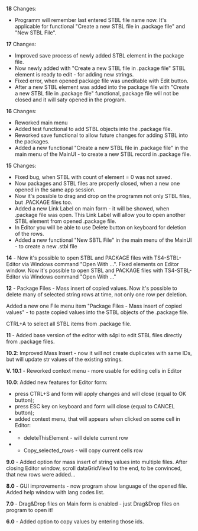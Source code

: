 **18** Changes:
 - Programm will remember last entered STBL file name now. It's applicable for functional "Create a new STBL file in .package file" and "New STBL File".

**17** Changes:
 - Improved save process of newly added STBL element in the package file.
 - Now newly added with "Create a new STBL file in .package file" STBL element is ready to edit - for adding new strings.
 - Fixed error, when opened package file was uneditable with Edit button.
 - After a new STBL element was added into the package file with "Create a new STBL file in .package file" functional, package file will not be closed and it will saty opened in the program.


**16** Changes:
 - Reworked main menu 
 - Added test functional to add STBL objects into the .package file.
 - Reworked save functional to allow future changes for adding STBL into the packages.
 - Added a new functional "Create a new STBL file in .package file" in the main menu of the MainUI - to create a new STBL record in .package file.

**15** Changes:
 - Fixed bug, when STBL with count of element = 0 was not saved.
 - Now packages and STBL files are properly closed, when a new one opened in the same app session.
 - Now it's possible to drag and drop on the programm not only STBL files, but .PACKAGE files too.
 - Added a new Link Label on main form - it will be showed, when .package file was open. This Link Label will allow you to open another STBL element from opened .package file. 
 - In Editor you will be able to use Delete button on keyboard for deletion of the rows.
 - Added a new functional "New SBTL File" in the main menu of the MainUI - to create a new .stbl file

**14** - Now it's possible to open STBL and PACKAGE files with TS4-STBL-Editor via Windows command "Open With ...".
Fixed elements on Editor window.
Now it's possible to open STBL and PACKAGE files with TS4-STBL-Editor via Windows command "Open With ..."

**12** - Package Files - Mass insert of copied values.
Now it's possible to delete many of selected string rows at time, not only one row per deletion.

Added a new one File menu item "Package Files - Mass insert of copied values" - to paste copied values into the STBL objects of the .package file.

CTRL+A to select all STBL items from .package file.

**11** - Added base version of the editor with s4pi to edit STBL files directly from .package files.

**10.2**: Improved Mass Insert - now it will not create duplicates with same IDs, but will update str values of the existing strings.

**V. 10.1** - Reworked context menu - more usable for editing cells in Editor

**10.0**: Added new features for Editor form:
 - press CTRL+S and form will apply changes and will close (equal to OK button);
 - press ESC key on keyboard and form will close (equal to CANCEL button);
 - added context menu, that will appears when clicked on some cell in Editor:
 - - deleteThisElement - will delete current row
 - - Copy_selected_rows - will copy current cells row

**9.0** - Added option for mass insert of string values into multiple files. After closing Editor window, scroll dataGridView1 to the end, to be convinced, that new rows were added...

**8.0** - GUI improvements - now program show language of the opened file.
Added help window with lang codes list.

**7.0** - Drag&Drop files on Main form is enabled - just Drag&Drop files on program to open it!

**6.0** - Added option to copy values by entering those ids.
